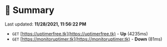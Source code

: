 # 📖 Summary
Last updated: **11/28/2021, 11:56:22 PM**

- `GET` [https://uptimerfree.tk](https://uptimerfree.tk) - **Up** (4235ms)
- `GET` [https://monitoruptimer.tk](https://monitoruptimer.tk) - **Down** (81ms)
